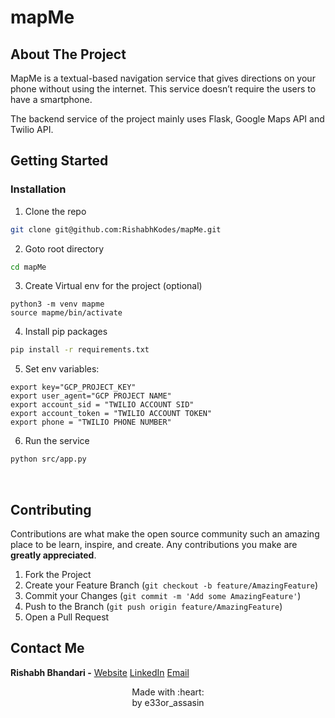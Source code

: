 # mapMe

## About The Project

MapMe is a textual-based navigation service that gives directions on your phone without using the internet. This service doesn’t require the users
to have a smartphone.

The backend service of the project mainly uses Flask, Google Maps API and Twilio API.

<!-- GETTING STARTED -->
## Getting Started

### Installation

1. Clone the repo
```sh
git clone git@github.com:RishabhKodes/mapMe.git
```
2. Goto root directory
```sh
cd mapMe
```
3. Create Virtual env for the project (optional)
```
python3 -m venv mapme
source mapme/bin/activate
```
4. Install pip packages
```sh
pip install -r requirements.txt
```
5. Set env variables:
```JS
export key="GCP_PROJECT_KEY"
export user_agent="GCP PROJECT NAME"
export account_sid = "TWILIO ACCOUNT SID"
export account_token = "TWILIO ACCOUNT TOKEN"
export phone = "TWILIO PHONE NUMBER"
```
6. Run the service
```sh
python src/app.py
```
<br>

<!-- CONTRIBUTING -->
## Contributing

Contributions are what make the open source community such an amazing place to be learn, inspire, and create. Any contributions you make are **greatly appreciated**.

1. Fork the Project
2. Create your Feature Branch (`git checkout -b feature/AmazingFeature`)
3. Commit your Changes (`git commit -m 'Add some AmazingFeature'`)
4. Push to the Branch (`git push origin feature/AmazingFeature`)
5. Open a Pull Request


<!-- CONTACT -->
## Contact Me

**Rishabh Bhandari -** [Website](https://rishabhbhandari.me/)
[LinkedIn](https://www.linkedin.com/in/rishabh-bhandari-ba5778168/)
[Email](rishabhbhandari6@gmail.com)


<p align="center">
Made with :heart: <br>
by e33or_assasin
</p>